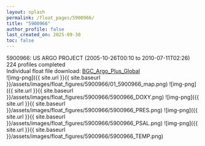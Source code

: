 ```yaml
---
layout: splash
permalink: /float_pages/5900966/
title: "5900966"
author_profile: false
last_created_on: 2025-09-30
toc: false
---
```

 
5900966: US ARGO PROJECT (2005-10-26T00:10 to 2010-07-11T02:26)\
224 profiles completed\
Individual float file download: [BGC_Argo_Plus_Global](https://ftp.soest.hawaii.edu/bgc_argo_plus/Individual_Floats/outliers_removed/5900966_Sprof_processed.nc)\
![img-png]({{ site.url }}{{ site.baseurl }}/assets/images/float_figures/5900966/01_5900966_map.png)
![img-png]({{ site.url }}{{ site.baseurl }}/assets/images/float_figures/5900966/5900966_DOXY.png)
![img-png]({{ site.url }}{{ site.baseurl }}/assets/images/float_figures/5900966/5900966_PRES.png)
![img-png]({{ site.url }}{{ site.baseurl }}/assets/images/float_figures/5900966/5900966_PSAL.png)
![img-png]({{ site.url }}{{ site.baseurl }}/assets/images/float_figures/5900966/5900966_TEMP.png)
